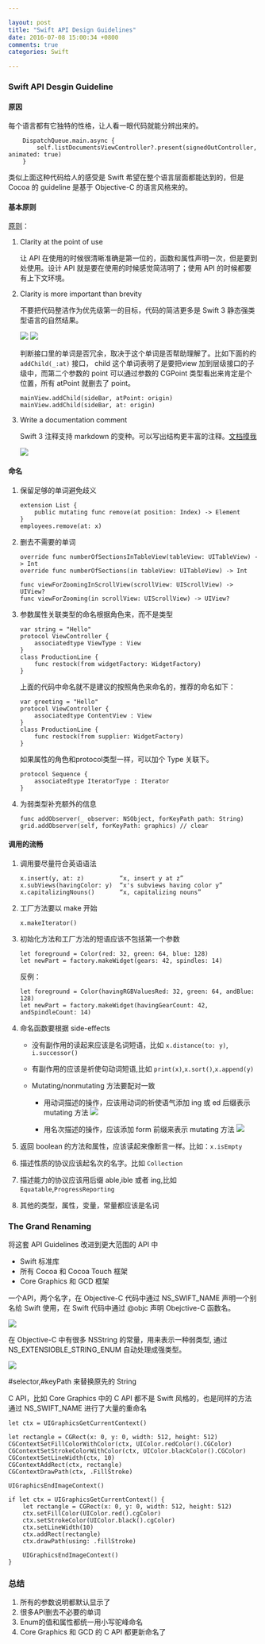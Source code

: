 ```yaml
---

layout: post
title: "Swift API Design Guidelines"
date: 2016-07-08 15:00:34 +0800
comments: true
categories: Swift

---
```


### Swift API Desgin Guideline

#### 原因

每个语言都有它独特的性格，让人看一眼代码就能分辨出来的。
		
```
	DispatchQueue.main.async {
		self.listDocumentsViewController?.present(signedOutController, animated: true)
	}
```

<!--more-->
		
类似上面这种代码给人的感受是 Swift 希望在整个语言层面都能达到的，但是 Cocoa 的 guideline 是基于 Objective-C 的语言风格来的。
	
#### 基本原则
	
[原则](https://swift.org/documentation/api-design-guidelines/)：
	
1. Clarity at the point of use
	
	让 API 在使用的时候很清晰准确是第一位的，函数和属性声明一次，但是要到处使用。设计 API 就是要在使用的时候感觉简洁明了；使用 API 的时候都要有上下文环境。
	
2. Clarity is more important than brevity
	
	不要把代码整洁作为优先级第一的目标，代码的简洁更多是 Swift 3 静态强类型语言的自然结果。
	
	![](/images/swift3/clarity1.png)
	![](/images/swift3/clarity2.png)
	
	判断接口里的单词是否冗余，取决于这个单词是否帮助理解了。比如下面的的 `addChild(_:at)` 接口， child 这个单词表明了是要把view 加到层级接口的子级中，而第二个参数的 point 可以通过参数的 CGPoint 类型看出来肯定是个位置，所有 atPoint 就删去了 point。
	
	```
	mainView.addChild(sideBar, atPoint: origin)
	mainView.addChild(sideBar, at: origin)
	
	```
	
	
3. Write a documentation comment
	
	Swift 3 注释支持 markdown 的变种。可以写出结构更丰富的注释。[文档摸我](https://developer.apple.com/library/mac/documentation/Xcode/Reference/xcode_markup_formatting_ref/)
	
	![](/images/swift3/document.png)

#### 命名
	
1. 保留足够的单词避免歧义
	
	```
	extension List {
		public mutating func remove(at position: Index) -> Element
	}
	employees.remove(at: x)
	```
	
2. 删去不需要的单词
	
	```
	override func numberOfSectionsInTableView(tableView: UITableView) -> Int
	override func numberOfSections(in tableView: UITableView) -> Int
		
	func viewForZoomingInScrollView(scrollView: UIScrollView) -> UIView?
	func viewForZooming(in scrollView: UIScrollView) -> UIView?
	
	```
	
3. 参数属性关联类型的命名根据角色来，而不是类型

	```
	var string = "Hello"
	protocol ViewController {
		associatedtype ViewType : View
	}
	class ProductionLine {
		func restock(from widgetFactory: WidgetFactory)
	}
	```
	上面的代码中命名就不是建议的按照角色来命名的，推荐的命名如下：
		
	```
	var greeting = "Hello"
	protocol ViewController {
		associatedtype ContentView : View
	}
	class ProductionLine {
		func restock(from supplier: WidgetFactory)
	}
	```
	如果属性的角色和protocol类型一样，可以加个 Type 关联下。
	
	```
	protocol Sequence {
		associatedtype IteratorType : Iterator
	}
	```
	
4. 为弱类型补充额外的信息
	
	```
	func addObserver(_ observer: NSObject, forKeyPath path: String)
	grid.addObserver(self, forKeyPath: graphics) // clear
	```

#### 调用的流畅
	
1. 调用要尽量符合英语语法
	
	```
	x.insert(y, at: z)          “x, insert y at z”
	x.subViews(havingColor: y)  “x's subviews having color y”
	x.capitalizingNouns()       “x, capitalizing nouns”
	```
	
2. 工厂方法要以 make 开始
	
	```
	x.makeIterator()
	```
	
3. 初始化方法和工厂方法的短语应该不包括第一个参数
	
	```
	let foreground = Color(red: 32, green: 64, blue: 128)
	let newPart = factory.makeWidget(gears: 42, spindles: 14)
	```
	反例：
	
	```
	let foreground = Color(havingRGBValuesRed: 32, green: 64, andBlue: 128)
	let newPart = factory.makeWidget(havingGearCount: 42, andSpindleCount: 14)
	```
	
4. 命名函数要根据 side-effects
	
	* 没有副作用的读起来应该是名词短语，比如 `x.distance(to: y)`, `i.successor()`
	* 有副作用的应该是祈使句动词短语,比如 `print(x)`,`x.sort()`,`x.append(y)`
	* Mutating/nonmutating 方法要配对一致
		
		* 用动词描述的操作，应该用动词的祈使语气添加 ing 或 ed 后缀表示 mutating 方法 
		![](/images/swift3/mutating1.png)
	
		* 用名次描述的操作，应该添加 form 前缀来表示 mutating 方法 
		![](/images/swift3/mutating2.png)
	
5. 返回 boolean 的方法和属性，应该读起来像断言一样。比如：`x.isEmpty`
6. 描述性质的协议应该起名次的名字。比如 `Collection`
7. 描述能力的协议应该用后缀 able,ible 或者 ing,比如 `Equatable`,`ProgressReporting `
8. 其他的类型，属性，变量，常量都应该是名词
	

### The Grand Renaming

将这套 API Guidelines 改进到更大范围的 API 中
	
* Swift 标准库
* 所有 Cocoa 和 Cocoa Touch 框架
* Core Graphics 和 GCD 框架

一个API，两个名字，在 Objective-C 代码中通过 NS\_SWIFT\_NAME 声明一个别名给 Swift 使用，在 Swift 代码中通过 @objc 声明 Obejctive-C 函数名。

![](/images/Swift3/rename.png)

在 Objective-C 中有很多 NSString 的常量，用来表示一种弱类型, 通过 NS\_EXTENSIOBLE\_STRING\_ENUM 自动处理成强类型。 

![](/images/Swift3/wrapType.png)

\#selector,\#keyPath 来替换原先的 String

 C API，比如 Core Graphics 中的 C API 都不是 Swift 风格的，也是同样的方法通过 NS\_SWIFT\_NAME  进行了大量的重命名
 
```
let ctx = UIGraphicsGetCurrentContext()

let rectangle = CGRect(x: 0, y: 0, width: 512, height: 512)
CGContextSetFillColorWithColor(ctx, UIColor.redColor().CGColor)
CGContextSetStrokeColorWithColor(ctx, UIColor.blackColor().CGColor)
CGContextSetLineWidth(ctx, 10)
CGContextAddRect(ctx, rectangle)
CGContextDrawPath(ctx, .FillStroke)

UIGraphicsEndImageContext()
```

```
if let ctx = UIGraphicsGetCurrentContext() {
    let rectangle = CGRect(x: 0, y: 0, width: 512, height: 512)
    ctx.setFillColor(UIColor.red().cgColor)
    ctx.setStrokeColor(UIColor.black().cgColor)
    ctx.setLineWidth(10)
    ctx.addRect(rectangle)
    ctx.drawPath(using: .fillStroke)

    UIGraphicsEndImageContext()
}
```
 
### 总结

1. 所有的参数说明都默认显示了
2. 很多API删去不必要的单词
3. Enum的值和属性都统一用小写驼峰命名
4. Core Graphics 和 GCD 的 C API 都更新命名了